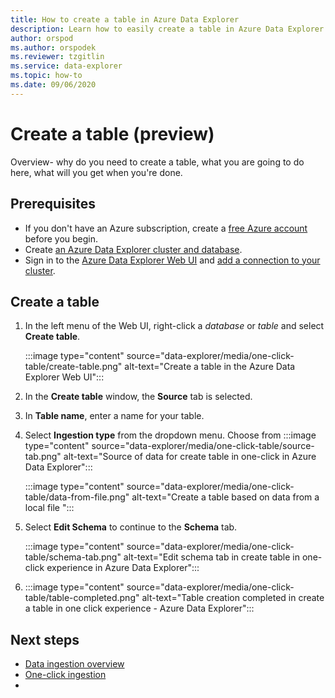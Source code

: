 ```yaml
---
title: How to create a table in Azure Data Explorer
description: Learn how to easily create a table in Azure Data Explorer with the one-click experience.
author: orspod
ms.author: orspodek
ms.reviewer: tzgitlin
ms.service: data-explorer
ms.topic: how-to
ms.date: 09/06/2020
---
```


# Create a table (preview)

Overview- why do you need to create a table, what you are going to do here, what will you get when you're done.

## Prerequisites

* If you don't have an Azure subscription, create a [free Azure account](https://azure.microsoft.com/free/) before you begin.
* Create [an Azure Data Explorer cluster and database](create-cluster-database-portal.md).
* Sign in to the [Azure Data Explorer Web UI](https://dataexplorer.azure.com/) and [add a connection to your cluster](web-query-data.md#add-clusters).

## Create a table

1. In the left menu of the Web UI, right-click a *database* or *table* and select **Create table**.

    :::image type="content" source="data-explorer/media/one-click-table/create-table.png" alt-text="Create a table in the Azure Data Explorer Web UI":::

1. In the **Create table** window, the **Source** tab is selected.

1. In **Table name**, enter a name for your table. 
1. Select **Ingestion type** from the dropdown menu. Choose from 
    :::image type="content" source="data-explorer/media/one-click-table/source-tab.png" alt-text="Source of data for create table in one-click in Azure Data Explorer":::

    :::image type="content" source="data-explorer/media/one-click-table/data-from-file.png" alt-text="Create a table based on data from a local file ":::

1. Select **Edit Schema** to continue to the **Schema** tab.

    :::image type="content" source="data-explorer/media/one-click-table/schema-tab.png" alt-text="Edit schema tab in create table in one-click experience in Azure Data Explorer":::

1. 
    :::image type="content" source="data-explorer/media/one-click-table/table-completed.png" alt-text="Table creation completed in create a table in one click experience - Azure Data Explorer":::


## Next steps

* [Data ingestion overview](data-explorer/ingest-data-overview.md)
* [One-click ingestion](data-explorer/ingest-data-one-click.md)
*  

